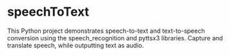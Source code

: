 # speechToText
This Python project demonstrates speech-to-text and text-to-speech conversion using the speech_recognition and pyttsx3 libraries. Capture and translate speech, while outputting text as audio.
